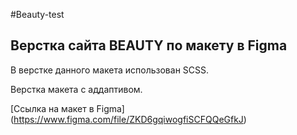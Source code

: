 #Beauty-test
## Верстка сайта BEAUTY по макету в Figma

В верстке данного макета использован SCSS.

Верстка макета с аддаптивом.

[Ссылка на макет в Figma] (https://www.figma.com/file/ZKD6gqiwogfiSCFQQeGfkJ)
